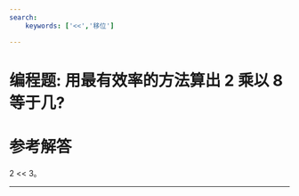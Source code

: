 ```yaml
---
search:
    keywords: ['<<','移位']

---
```




# 编程题: 用最有效率的方法算出 2 乘以 8 等于几?

# 参考解答

2 &lt;&lt; 3。

---

